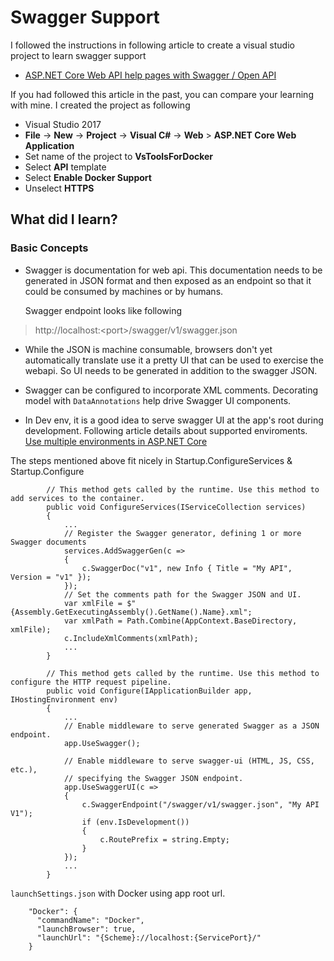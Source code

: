 # Swagger Support

I followed the instructions in following article to create a visual studio project to learn swagger support

- [ASP.NET Core Web API help pages with Swagger / Open API](https://docs.microsoft.com/en-us/aspnet/core/tutorials/web-api-help-pages-using-swagger?view=aspnetcore-2.1)

If you had followed this article in the past, you can compare your learning with mine.  I created the project as following
- Visual Studio 2017
- **File** -> **New** -> **Project** -> **Visual C#** -> **Web** > **ASP.NET Core Web Application**
- Set name of the project to **VsToolsForDocker**
- Select **API** template
- Select **Enable Docker Support**
- Unselect **HTTPS**

## What did I learn?

### Basic Concepts
- Swagger is documentation for web api.  This documentation needs to be generated in JSON format and then exposed as an endpoint so that it could be consumed by machines or by humans.

	Swagger endpoint looks like following

> http://localhost:\<port\>/swagger/v1/swagger.json


- While the JSON is machine consumable, browsers don't yet automatically translate use it a pretty UI that can be used to exercise the webapi.  So UI needs to be generated in addition to the swagger JSON.

- Swagger can be configured to incorporate XML comments.  Decorating model with `DataAnnotations` help drive Swagger UI components.

- In Dev env, it is a good idea to serve swagger UI at the app's root during development.  Following article details about supported enviroments.  [Use multiple environments in ASP.NET Core](https://docs.microsoft.com/en-us/aspnet/core/fundamentals/environments?view=aspnetcore-2.1)

The steps mentioned above fit nicely in Startup.ConfigureServices & Startup.Configure 

```
		// This method gets called by the runtime. Use this method to add services to the container.
		public void ConfigureServices(IServiceCollection services)
		{
			...
			// Register the Swagger generator, defining 1 or more Swagger documents
			services.AddSwaggerGen(c =>
			{
				c.SwaggerDoc("v1", new Info { Title = "My API", Version = "v1" });
			});
			// Set the comments path for the Swagger JSON and UI.
			var xmlFile = $"{Assembly.GetExecutingAssembly().GetName().Name}.xml";
			var xmlPath = Path.Combine(AppContext.BaseDirectory, xmlFile);
			c.IncludeXmlComments(xmlPath);
			...
		}

		// This method gets called by the runtime. Use this method to configure the HTTP request pipeline.
		public void Configure(IApplicationBuilder app, IHostingEnvironment env)
		{
			...
			// Enable middleware to serve generated Swagger as a JSON endpoint.
			app.UseSwagger();

			// Enable middleware to serve swagger-ui (HTML, JS, CSS, etc.), 
			// specifying the Swagger JSON endpoint.
			app.UseSwaggerUI(c =>
			{
				c.SwaggerEndpoint("/swagger/v1/swagger.json", "My API V1");
				if (env.IsDevelopment())
				{
					c.RoutePrefix = string.Empty;	
				}
			});
			...
		}
```

`launchSettings.json` with Docker using app root url.

```
	"Docker": {
	  "commandName": "Docker",
	  "launchBrowser": true,
	  "launchUrl": "{Scheme}://localhost:{ServicePort}/"
	}
```